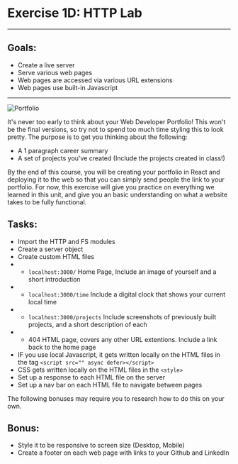 # Exercise 1D: HTTP Lab
***

## Goals:
- Create a live server
- Serve various web pages
- Web pages are accessed via various URL extensions
- Web pages use built-in Javascript

***

![Portfolio](https://i.imgur.com/azFuYcO.jpg)

It's never too early to think about your Web Developer Portfolio! This won't be the final versions, so try not to spend too much time styling this to look pretty. The purpose is to get you thinking about the following:

- A 1 paragraph career summary
- A set of projects you've created (Include the projects created in class!)

By the end of this course, you will be creating your portfolio in React and deploying it to the web so that you can simply send people the link to your portfolio. For now, this exercise will give you practice on everything we learned in this unit, and give you an basic understanding on what a website takes to be fully functional.

## Tasks:
- Import the HTTP and FS modules
- Create a server object
- Create custom HTML files
- - `localhost:3000/` Home Page, Include an image of yourself and a short introduction
- - `localhost:3000/time` Include a digital clock that shows your current local time
- - `localhost:3000/projects` Include screenshots of previously built projects, and a short description of each
- - 404 HTML page, covers any other URL extentions. Include a link back to the home page
- IF you use local Javascript, it gets written locally on the HTML files in the tag `<script src="" async defer></script>`
- CSS gets written locally on the HTML files in the `<style>` 
- Set up a response to each HTML file on the server
- Set up a nav bar on each HTML file to navigate between pages

The following bonuses may require you to research how to do this on your own.

## Bonus:
- Style it to be responsive to screen size (Desktop, Mobile)
- Create a footer on each web page with links to your Github and LinkedIn
